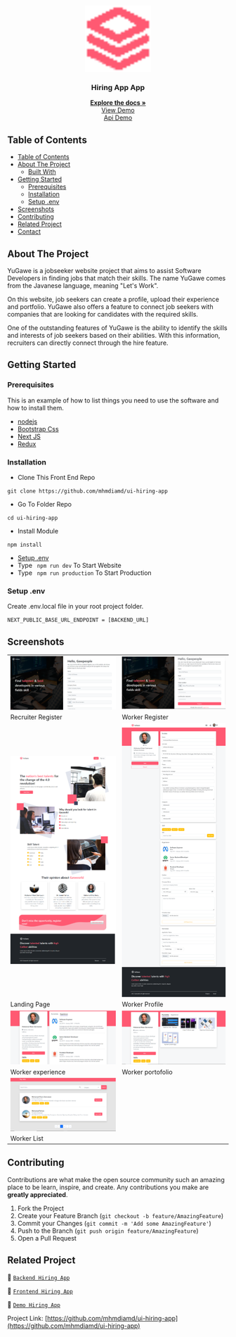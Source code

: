 <p align="center">
<div align="center">
  <img height="150" src="./documentation/navbarLogoPink.png" alt="Hiring App-logo" border="0"/>
</div>
  <h3 align="center">Hiring App App</h3>
  <p align="center">
    <a href="https://github.com/mhmdiamd/ui-hiring-app"><strong>Explore the docs »</strong></a>
    <br />
    <a href="https://yugawe.vercel.app/">View Demo</a>
    <br />
    <a href="https://restapi-hiring-app-pijarcamp-production.up.railway.app/api/v1/">Api Demo</a>
  </p>
</p>

<!-- TABLE OF CONTENTS -->

## Table of Contents

- [Table of Contents](#table-of-contents)
- [About The Project](#about-the-project)
  - [Built With](#built-with)
- [Getting Started](#getting-started)
  - [Prerequisites](#prerequisites)
  - [Installation](#installation)
  - [Setup .env](#setup-env)
- [Screenshots](#screenshots)
- [Contributing](#contributing)
- [Related Project](#related-project)
- [Contact](#contact)

<!-- ABOUT THE PROJECT -->

## About The Project

YuGawe is a jobseeker website project that aims to assist Software Developers in finding jobs that match their skills. The name YuGawe comes from the Javanese language, meaning "Let's Work".

On this website, job seekers can create a profile, upload their experience and portfolio. YuGawe also offers a feature to connect job seekers with companies that are looking for candidates with the required skills.

One of the outstanding features of YuGawe is the ability to identify the skills and interests of job seekers based on their abilities. With this information, recruiters can directly connect through the hire feature.

<!-- GETTING STARTED -->

## Getting Started

### Prerequisites

This is an example of how to list things you need to use the software and how to install them.

- [nodejs](https://nodejs.org/en/download/)
- [Bootstrap Css](https://getbootstrap.com/)
- [Next JS](https://nextjs.org/)
- [Redux](https://redux.js.org/)

### Installation

- Clone This Front End Repo

```
git clone https://github.com/mhmdiamd/ui-hiring-app
```

- Go To Folder Repo

```
cd ui-hiring-app
```

- Install Module

```
npm install
```

- <a href="#setup-env">Setup .env</a>
- Type ` npm run dev` To Start Website
- Type ` npm run production` To Start Production

### Setup .env

Create .env.local file in your root project folder.

```
NEXT_PUBLIC_BASE_URL_ENDPOINT = [BACKEND_URL]
```

<!-- ROADMAP -->

## Screenshots

<table>
 <tr>
    <td><img width="350px" src="./documentation/recruiter-register.png"  border="0" border="0" alt="1" /></td>
    <td> <img width="350px" src="./documentation/register.png" \ border="0"  border="0"  border="0"  alt="2" /></td>
  </tr>
   <tr>
    <td>Recruiter Register</td>
    <td>Worker Register</td>
  </tr>
  
  <tr>
    <td><img width="350px" src="./documentation/home.png"  border="0" border="0" alt="1" /></td>
    <td> <img width="350px" src="./documentation/worker-profile.png" \ border="0"  border="0"  border="0"  alt="2" /></td>
  </tr>
   <tr>
    <td>Landing Page</td>
    <td>Worker Profile</td>
  </tr>

  <tr>
    <td><img width="350px" src="./documentation/worker-experience.png"  border="0" border="0" alt="1" /></td>
    <td> <img width="350px" src="./documentation/worker-portofolio.png" \ border="0"  border="0"  border="0"  alt="2" /></td>
  </tr>
   <tr>
    <td>Worker experience</td>
    <td>Worker portofolio</td>
  </tr>

  <tr>
    <td><img width="350px" src="./documentation/search-result.png"  border="0" border="0" alt="1" /></td>
  </tr>
   <tr>
    <td>Worker List</td>
  </tr>

</table>
<!-- CONTRIBUTING -->

## Contributing

Contributions are what make the open source community such an amazing place to be learn, inspire, and create. Any contributions you make are **greatly appreciated**.

1. Fork the Project
2. Create your Feature Branch (`git checkout -b feature/AmazingFeature`)
3. Commit your Changes (`git commit -m 'Add some AmazingFeature'`)
4. Push to the Branch (`git push origin feature/AmazingFeature`)
5. Open a Pull Request

## Related Project

:rocket: [`Backend Hiring App`](https://github.com/mhmdiamd/restapi-hiring-app-pijarcamp)

:rocket: [`Frontend Hiring App`](https://github.com/mhmdiamd/ui-hiring-app)

:rocket: [`Demo Hiring App`](https://yugawe.vercel.app/)

Project Link: [https://github.com/mhmdiamd/ui-hiring-app](https://github.com/mhmdiamd/ui-hiring-app)